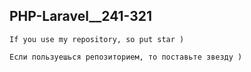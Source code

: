 ## PHP-Laravel__241-321


```
If you use my repository, so put star )

Если пользуешься репозиторием, то поставьте звезду )

```
